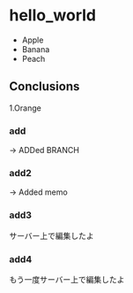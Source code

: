 # hello_world

- Apple
- Banana
- Peach

## Conclusions

1.Orange

### add
-> ADDed BRANCH

### add2
-> Added memo

### add3
サーバー上で編集したよ

### add4
もう一度サーバー上で編集したよ
